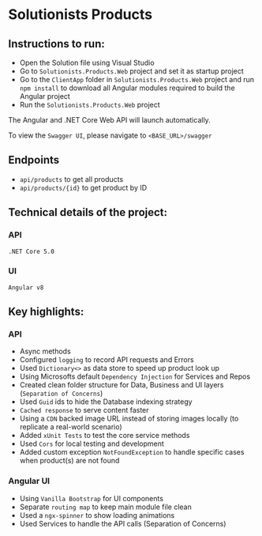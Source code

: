 # Solutionists Products

## Instructions to run:
- Open the Solution file using Visual Studio
- Go to `Solutionists.Products.Web` project and set it as startup project
- Go to the `ClientApp` folder in `Solutionists.Products.Web` project and run `npm install` to download all Angular modules required to build the Angular project
- Run the `Solutionists.Products.Web` project

The Angular and .NET Core Web API will launch automatically.

To view the `Swagger UI`, please navigate to `<BASE_URL>/swagger`

## Endpoints
- `api/products` to get all products
- `api/products/{id}` to get product by ID



## Technical details of the project:
### API
`.NET Core 5.0`
### UI
`Angular v8`


## Key highlights:
### API
- Async methods
- Configured `logging` to record API requests and Errors
- Used `Dictionary<>` as data store to speed up product look up
- Using Microsofts default `Dependency Injection` for Services and Repos
- Created clean folder structure for Data, Business and UI layers (`Separation of Concerns`)
- Used `Guid` ids to hide the Database indexing strategy
- `Cached response` to serve content faster
- Using a `CDN` backed image URL instead of storing images locally (to replicate a real-world scenario)
- Added `xUnit Tests` to test the core service methods
- Used `Cors` for local testing and development
- Added custom exception `NotFoundException` to handle specific cases when product(s) are not found

### Angular UI
- Using `Vanilla Bootstrap` for UI components
- Separate `routing map` to keep main module file clean
- Used a `ngx-spinner` to show loading animations
- Used Services to handle the API calls (Separation of Concerns)
